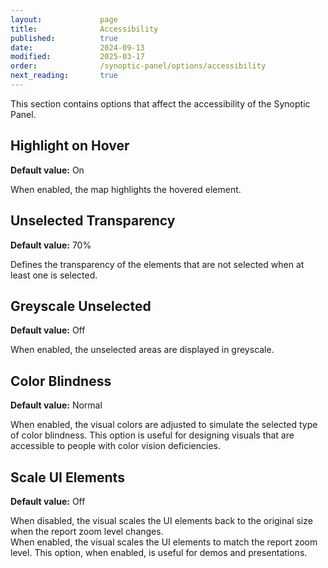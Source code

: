 ```yaml
---
layout:             page
title:              Accessibility
published:          true
date:               2024-09-13
modified:           2025-03-17
order:              /synoptic-panel/options/accessibility
next_reading:       true
---
```


This section contains options that affect the accessibility of the Synoptic Panel.

## Highlight on Hover

**Default value:** On

When enabled, the map highlights the hovered element.

## Unselected Transparency

**Default value:** 70%

Defines the transparency of the elements that are not selected when at least one is selected.

## Greyscale Unselected

**Default value:** Off

When enabled, the unselected areas are displayed in greyscale.

## Color Blindness

**Default value:** Normal

When enabled, the visual colors are adjusted to simulate the selected type of color blindness. This option is useful for designing visuals that are accessible to people with color vision deficiencies.

## Scale UI Elements

**Default value:** Off

When disabled, the visual scales the UI elements back to the original size when the report zoom level changes.  
When enabled, the visual scales the UI elements to match the report zoom level. This option, when enabled, is useful for demos and presentations.